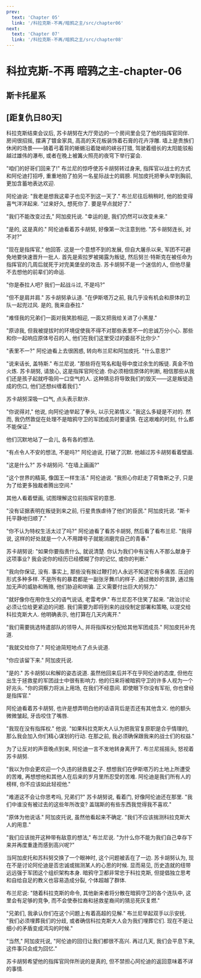 ```yaml
---
prev:
  text: 'Chapter 05'
  link: '/科拉克斯-不再/暗鸦之主/src/chapter06'
next:
  text: 'Chapter 07'
  link: '/科拉克斯-不再/暗鸦之主/src/chapter08'
---
```


# 科拉克斯-不再 暗鸦之主-chapter-06

## 斯卡托星系

## [距复仇日80天]

科拉克斯结束会议后, 苏卡胡努在大厅旁边的一个房间里会见了他的指挥官同伴. 房间很招摇, 摆满了镀金家具, 高高的天花板装饰着石膏的花卉浮雕. 墙上是贵族们休闲的场景——骑着弓着背的蜥蜴沿着陡峭的峡谷打猎, 驾驶着细长的太阳能驳船越过雄伟的瀑布, 或者在晚上被篝火照亮的夜穹下举行宴会.

"咱们的好哥们回来了!" 布兰尼的惊呼使苏卡胡努转过身来, 指挥官以战士的方式和阿伦迪打招呼, 重重地拍了拍另一名星际战士的肩膀. 阿加皮托把拳头举到胸前, 更加含蓄地表达欢迎.

阿伦迪说: "我老是想我这辈子也见不到这一天了." 布兰尼往后稍稍时, 他的脸变得喜气洋洋起来. "过来好久, 想死你了. 要是早点就好了."

"我们不能改变过去," 阿加皮托说. "幸运的是, 我们仍然可以改变未来."

"是的, 这是真的." 阿伦迪看着苏卡胡努, 好像第一次注意到他. "苏卡胡努连长, 对不对?"

"现在是指挥官," 他回答. 这是一个意想不到的发展, 但自大屠杀以来, 军团不可避免地要快速晋升一批人. 首先是索拉罗被揭露为叛徒, 然后努兰·特斯克在被任命为指挥官的几周后就死于对完美堡垒的攻击. 苏卡胡努不是一个迷信的人, 但他尽量不去想他的前辈们的命运.

"你是泰拉人吧? 我们一起战斗过, 不是吗?"

"但不是肩并肩." 苏卡胡努承认道. "在伊斯塔万之前, 我几乎没有机会和原体的卫队一起兜过风. 是的, 我来自泰拉."

"难怪我的兄弟们一面对我笑脸相迎, 一面又把我给关进了小黑屋."

"原谅我, 但我被提拔时的环境促使我不得不对那些表里不一的忠诚万分小心. 那些和你一起响应原体号召的人, 他们在我们这里受过的委屈不比你少."

"表里不一?" 阿伦迪看上去很困惑, 转向布兰尼和阿加皮托. "什么意思?"

"说来话长, 盖特斯." 布兰尼说. "那些将在骂名和耻辱中度过余生的叛徒. 真金不怕火炼. 苏卡胡努, 请放心, 这是指挥官阿伦迪. 你必须相信原体的判断, 相信那些从我们还是孩子起就呼吸同一口空气的人. 这种猜忌将导致我们的毁灭——这是叛徒造成的伤口, 他们还想纠缠着我们."

苏卡胡努深吸一口气, 点头表示默许.

"你说得对," 他说, 向阿伦迪举起了拳头, 以示兄弟情义. "我这么多疑是不对的. 然而, 我仍然敦促在处理不是暗鸦守卫的军团成员时要谨慎. 在这艰难的时刻, 什么都不能保证."

他们沉默地站了一会儿, 各有各的想法.

"有点令人不安的想法, 不是吗?" 阿伦迪说, 打破了沉默. 他越过苏卡胡努看着壁画.

"这是什么?" 苏卡胡努问. "在墙上画画?"

"这个世界的精英, 像国王一样生活." 阿伦迪说. "我担心你赶走了荷鲁斯之子, 只是为了给更多独裁者腾出空间."

其他人看着壁画, 试图理解这位前指挥官的意思.

"没有证据表明在叛徒到来之前, 行星贵族虐待了他们的臣民." 阿加皮托说. "斯卡托平静地归顺了."

"你不认为特权生活太过了吗?" 阿伦迪看了看苏卡胡努, 然后看了看布兰尼. "我得说, 这样的好处就是一个人不用蹲号子就能消磨完自己的青春."

苏卡胡努说: "如果你要指责什么, 就说清楚. 你认为我们中有没有人不那么献身于这项事业? 我会说你的经历已经模糊了你的记忆, 或你的判断."

"我向你保证, 没有. 事实上, 那些没有挨过鞭打的人永远不知道它有多痛苦. 压迫的形式多种多样. 不是所有的暴君都是一副张牙舞爪的样子. 通过微妙的言辞, 通过施加无声的威胁和贿赂, 他们胁迫和哄骗. 正义需要付出巨大的努力."

"就好像你在用你生父的语气说话, 老雷考伊." 布兰尼忍不住笑了起来. "政治讨论必须让位给更紧迫的问题. 我们需要为即将到来的战役制定部署和策略, 以提交给科拉克斯大人. 他明确表示, 他打算在几天内离开."

"我们需要挑选特遣部队的领导人, 并将指挥权分配给其他军团成员." 阿加皮托补充道.

"我就交给你了." 阿伦迪简短地点了点头说道.

"你应该留下来." 阿加皮托说.

"是的." 苏卡胡努以和解的姿态说道. 虽然他回来后并不在乎阿伦迪的态度, 但他在出生于拯救星的军团战士中很有影响力. 他的归来将被暗鸦守卫的许多人视为一个好兆头. "你的洞察力将派上用场, 在我们不经意间. 即使眼下你没有军衔, 你也曾经是指挥官."

阿伦迪看着苏卡胡努, 也许是想弄明白他的话语背后是否还有其他含义. 他的额头微微皱起, 牙齿咬住了嘴唇.

"我现在没有指挥权." 他说. "如果科拉克斯大人认为把我官复原职是合乎情理的, 那么我会加入你们精心谋划的行动. 在那之前, 我必须确保跟我来的战士们的权益."

为了让反对的声音晚点到来, 阿伦迪一言不发地转身离开了. 布兰尼摇摇头, 怒视着苏卡胡努.

"我以为你会更欢迎一个久违的拯救星之子. 想想我们在伊斯塔万的土地上所遭受的苦难, 再想想他和其他人在后来的岁月里所忍受的苦难. 阿伦迪是我们所有人的榜样, 你不应该如此轻视他."

"难道这不会让你思考吗, 兄弟们?" 苏卡胡努说, 看着门, 好像阿伦迪还在那里. "我们中谁没有被过去的这些年所改变? 盖瑞斯的有些东西我觉得我不喜欢."

"原体为他说话." 阿加皮托说, 虽然他看起来不确定. "我们不应该揣测科拉克斯大人的用意."

"我们应该抛开这种带有敌意的想法," 布兰尼说. "为什么你不能为我们自己幸存下来并再度重逢而感到高兴呢?"

当阿加皮托和苏科努交换了一个眼神时, 这个问题被丢在了一边. 苏卡胡努认为, 现在不是讨论阿伦迪是否忠诚或揣测某人的心思的时候. 显而易见, 历史造就的纽带远远强于军团这个组织架构本身. 暗鸦守卫都非常忠于科拉克斯, 但提倡独立思考和自给自足的教义也容易造成分裂, 个体超越了群体.

布兰尼说: "随着科拉克斯的命令, 其他新来者将分散在暗鸦守卫的各个连队中, 这里会有足够的竞争, 而不会使泰拉裔和拯救星裔间的猜忌死灰复燃."

"兄弟们, 我承认你们在这个问题上有着高超的见解." 布兰尼举起双手以示安抚. "我们必须埋葬我们的分歧, 或者确信科拉克斯大人会为我们埋葬它们. 现在不是让细小的矛盾变成鸿沟的时候."

"当然," 阿加皮托说, "阿伦迪的回归让我们都很不高兴. 再过几天, 我们会平息下来, 这件事只会成为回忆."

苏卡胡努希望他的指挥官同伴所说的是真的, 但不禁担心阿伦迪的返回意味着不详的事情.

